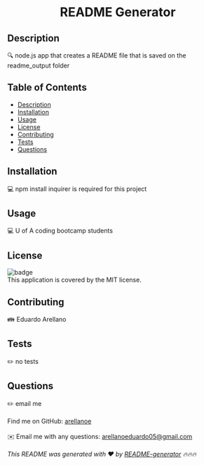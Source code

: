 
<h1 align="center">README Generator </h1>
  

## Description
🔍 node.js app that creates a README file that is saved on the readme_output folder
## Table of Contents
- [Description](#description)
- [Installation](#installation)
- [Usage](#usage)
- [License](#license)
- [Contributing](#contributing)
- [Tests](#tests)
- [Questions](#questions)
## Installation
💻 npm install inquirer is required for this project
## Usage
💻 U of A coding bootcamp students
## License
![badge](https://img.shields.io/badge/license-MIT-brightgreen)
<br />
This application is covered by the MIT license. 
## Contributing
👪 Eduardo Arellano
## Tests
✏️ no tests
## Questions
✏️ email me<br />
<br />
 Find me on GitHub: [arellanoe](https://github.com/arellanoe)<br />
<br />
✉️ Email me with any questions: arellanoeduardo05@gmail.com<br /><br />
_This README was generated with ❤️ by [README-generator](https://github.com/arellanoe/module-9-eduardo-arellano-readme) 🔥🔥🔥_
    